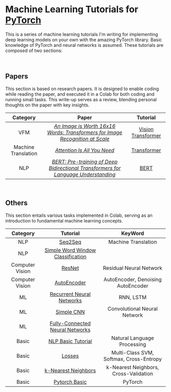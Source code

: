 # Machine Learning Tutorials for [PyTorch](https://pytorch.org)

This is a series of machine learning tutorials I'm writing for implementing deep learning models on your own with the amazing PyTorch library. Basic knowledge of PyTorch and neural networks is assumed. These tutorials are composed of two sections: 

<br/>

## Papers
This section is based on research papers. It is designed to enable coding while reading the paper, and executed it in a Colab for both coding and running small tasks. This write-up serves as a review, blending personal thoughts on the paper with key insights.

Category | Paper | Tutorial
:---: | :---: | :---:
VFM | [_An Image is Worth 16x16 Words: Transformers for Image Recognition at Scale_](https://arxiv.org/abs/2010.11929) | [Vision Transformer](https://github.com/seonm9119/tutorials/blob/main/Vision%20Transformer.ipynb)
Machine Translation| [_Attention Is All You Need_](https://arxiv.org/abs/1706.03762)| [Transformer](https://github.com/seonm9119/tutorials/blob/main/Transformer.ipynb)
NLP|[_BERT: Pre-training of Deep Bidirectional Transformers for Language Understanding_](https://arxiv.org/abs/1810.04805)|[BERT](https://github.com/seonm9119/tutorials/blob/main/BERT.ipynb)|

<br/>


## Others
This section entails various tasks implemented in Colab, serving as an introduction to fundamental machine learning concepts.


Category |Tutorial | KeyWord
:---:| :---: | :---:
NLP | [Seq2Seq](https://github.com/seonm9119/tutorials/blob/main/seq2seq.ipynb)| Machine Translation
NLP | [Simple Word Window Classification](https://github.com/seonm9119/tutorials/blob/main/Simple%20Word%20Window%20Classification.ipynb) | 
Computer Vision| [ResNet](https://github.com/seonm9119/tutorials/blob/main/ResNet.ipynb) | Residual Neural Network
Computer Vision | [AutoEncoder](https://github.com/seonm9119/tutorials/blob/main/AutoEncoder.ipynb) | AutoEncoder, Denoising AutoEncoder
ML | [Recurrent Neural Networks](https://github.com/seonm9119/tutorials/blob/main/Recurrent%20Neural%20Networks.ipynb) | RNN, LSTM
ML | [Simple CNN](https://github.com/seonm9119/tutorials/blob/main/Simple%20CNN.ipynb) | Convolutional Neural Network
ML| [Fully-Connected Neural Networks](https://github.com/seonm9119/tutorials/blob/main/Fully-Connected%20Neural%20Networks.ipynb) |
Basic | [NLP Basic Tutorial](https://github.com/seonm9119/tutorials/blob/main/NLP%20Basic%20Tutorial.ipynb) | Natural Language Processing
Basic | [Losses](https://github.com/seonm9119/tutorials/blob/main/losses.ipynb)| Multi-Class SVM, Softmax, Cross-Entropy
Basic | [k-Nearest Neighbors](https://github.com/seonm9119/tutorials/blob/main/k-Nearest%20Neighbors.ipynb) | k-Nearest Neighbors, Cross-Validation
Basic | [Pytorch Basic](https://github.com/seonm9119/tutorials/blob/main/Pytorch%20Basic.ipynb) | PyTorch





